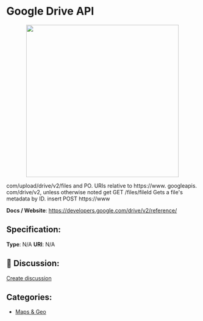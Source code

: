 # Google Drive API
<p align="center">
    <img width="400" src="https://raw.githubusercontent.com/apis-list/apis-list/apis/google-drive-api/logo_256x256.png" />
</p>

com/upload/drive/v2/files and PO. URIs relative to https://www. googleapis. com/drive/v2, unless otherwise noted get GET /files/fileId Gets a file's metadata by ID.  insert POST https://www

**Docs / Website**: https://developers.google.com/drive/v2/reference/

## Specification:
**Type**:  N/A 
**URI**:  N/A 

## 💬 Discussion:
[Create discussion](link)

## Categories:
- [Maps & Geo](https://github.com/apis-list/apis-list#maps-and-geo)





